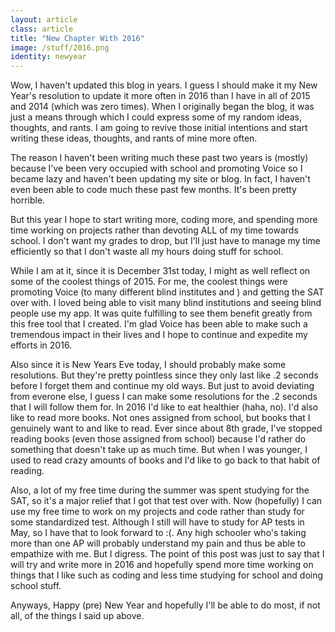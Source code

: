 ```yaml
---
layout: article
class: article
title: "New Chapter With 2016"
image: /stuff/2016.png
identity: newyear
---
```


Wow, I haven't updated this blog in years. I guess I should make it my New Year's resolution to update it more often in 2016 than I have in all of 2015 and 2014 (which was zero times). When I originally began the blog, it was just a means through which I could express some of my random ideas, thoughts, and rants. I am going to revive those initial intentions and start writing these ideas, thoughts, and rants of mine more often.

The reason I haven't been writing much these past two years is (mostly) because I've been very occupied with school and promoting Voice so I became lazy and haven't been updating my site or blog. In fact, I haven't even been able to code much these past few months. It's been pretty horrible.

But this year I hope to start writing more, coding more, and spending more time working on projects rather than devoting ALL of my time towards school. I don't want my grades to drop, but I'll just have to manage my time efficiently so that I don't waste all my hours doing stuff for school.

While I am at it, since it is December 31st today, I might as well reflect on some of the coolest things of 2015. For me, the coolest things were promoting Voice (to many different blind institutes and ) and getting the SAT over with. I loved being able to visit many blind institutions and seeing blind people use my app. It was quite fulfilling to see them benefit greatly from this free tool that I created. I'm glad Voice has been able to make such a tremendous impact in their lives and I hope to continue and expedite my efforts in 2016.

Also since it is New Years Eve today, I should probably make some resolutions. But they're pretty pointless since they only last like .2 seconds before I forget them and continue my old ways. But just to avoid deviating from everone else, I guess I can make some resolutions for the .2 seconds that I will follow them for. In 2016 I'd like to eat healthier (haha, no). I'd also like to read more books. Not ones assigned from school, but books that I genuinely want to and like to read. Ever since about 8th grade, I've stopped reading books (even those assigned from school) because I'd rather do something that doesn't take up as much time. But when I was younger, I used to read crazy amounts of books and I'd like to go back to that habit of reading.

Also, a lot of my free time during the summer was spent studying for the SAT, so it's a major relief that I got that test over with. Now (hopefully) I can use my free time to work on my projects and code rather than study for some standardized test. Although I still will have to study for AP tests in May, so I have that to look forward to :(. Any high schooler who's taking more than one AP will probably understand my pain and thus be able to empathize with me. But I digress. The point of this post was just to say that I will try and write more in 2016 and hopefully spend more time working on things that I like such as coding and less time studying for school and doing school stuff. 

Anyways, Happy (pre) New Year and hopefully I'll be able to do most, if not all, of the things I said up above.